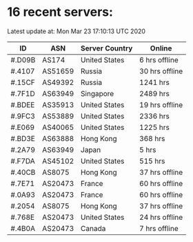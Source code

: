# 16 recent servers:

Latest update at: Mon Mar 23 17:10:13 UTC 2020

| ID | ASN | Server Country | Online |
| -- | --- | -------------- | ------ |
| #.D09B | AS174 | United States | 6 hrs offline |
| #.4107 | AS51659 | Russia | 30 hrs offline |
| #.15CF | AS49392 | Russia | 1241 hrs |
| #.7F1D | AS63949 | Singapore | 2489 hrs |
| #.BDEE | AS35913 | United States | 19 hrs offline |
| #.9FC3 | AS53889 | United States | 2336 hrs |
| #.E069 | AS40065 | United States | 1225 hrs |
| #.BD3E | AS63888 | Hong Kong | 368 hrs |
| #.2A79 | AS63949 | Japan | 5 hrs |
| #.F7DA | AS45102 | United States | 515 hrs |
| #.40CB | AS8075 | Hong Kong | 37 hrs offline |
| #.7E71 | AS20473 | France | 60 hrs offline |
| #.0A93 | AS20473 | France | 60 hrs offline |
| #.2054 | AS8075 | Hong Kong | 37 hrs offline |
| #.768E | AS20473 | United States | 24 hrs offline |
| #.4B0A | AS20473 | Canada | 7 hrs offline |

